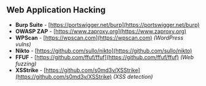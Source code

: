 ## **Web Application Hacking**
- **Burp Suite** - [https://portswigger.net/burp](https://portswigger.net/burp)  
- **OWASP ZAP** - [https://www.zaproxy.org](https://www.zaproxy.org)  
- **WPScan** - [https://wpscan.com](https://wpscan.com) *(WordPress vulns)*  
- **Nikto** - [https://github.com/sullo/nikto](https://github.com/sullo/nikto)  
- **FFUF** - [https://github.com/ffuf/ffuf](https://github.com/ffuf/ffuf) *(Web fuzzing)*  
- **XSStrike** - [https://github.com/s0md3v/XSStrike](https://github.com/s0md3v/XSStrike) *(XSS detection)*  